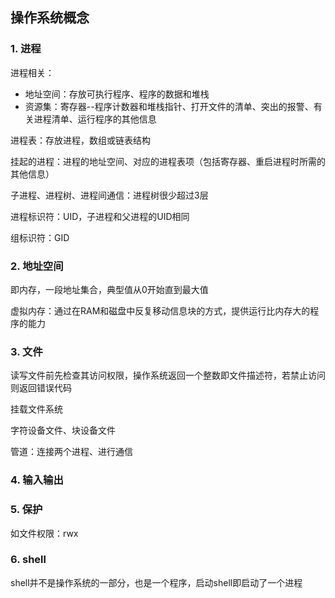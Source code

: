 ## 操作系统概念

### 1. 进程

进程相关：

- 地址空间：存放可执行程序、程序的数据和堆栈
- 资源集：寄存器--程序计数器和堆栈指针、打开文件的清单、突出的报警、有关进程清单、运行程序的其他信息

进程表：存放进程，数组或链表结构

挂起的进程：进程的地址空间、对应的进程表项（包括寄存器、重启进程时所需的其他信息）

子进程、进程树、进程间通信：进程树很少超过3层

进程标识符：UID，子进程和父进程的UID相同

组标识符：GID

### 2. 地址空间

即内存，一段地址集合，典型值从0开始直到最大值

虚拟内存：通过在RAM和磁盘中反复移动信息块的方式，提供运行比内存大的程序的能力

### 3. 文件

读写文件前先检查其访问权限，操作系统返回一个整数即文件描述符，若禁止访问则返回错误代码

挂载文件系统

字符设备文件、块设备文件

管道：连接两个进程、进行通信

### 4. 输入输出

### 5. 保护

如文件权限：rwx

### 6. shell

shell并不是操作系统的一部分，也是一个程序，启动shell即启动了一个进程